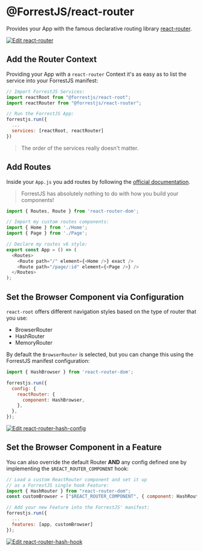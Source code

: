 # @ForrestJS/react-router

Provides your App with the famous declarative routing library [react-router](https://reactrouter.com/).

[![Edit react-router](https://codesandbox.io/static/img/play-codesandbox.svg)](https://codesandbox.io/s/react-router-64sw4?fontsize=14&hidenavigation=1&theme=dark)

## Add the Router Context

Providing your App with a `react-router` Context it's as easy as to list the service into your ForrestJS manifest:

```js
// Import ForrestJS Services:
import reactRoot from "@forrestjs/react-root";
import reactRouter from "@forrestjs/react-router";

// Run the ForrestJS App:
forrestjs.run({
  ...
  services: [reactRoot, reactRouter]
})
```

> The order of the services really doesn't matter.

## Add Routes

Inside your `App.js` you add routes by following the [official documentation](https://reactrouter.com/docs/en/v6/examples/basic).

> ForrestJS has absolutely nothing to do with how you build your components!

```js
import { Routes, Route } from 'react-router-dom';

// Import my custom routes components:
import { Home } from './Home';
import { Page } from './Page';

// Declare my routes v6 style:
export const App = () => (
  <Routes>
    <Route path="/" element={<Home />} exact />
    <Route path="/page/:id" element={<Page />} />
  </Routes>
);
```

## Set the Browser Component via Configuration

`react-root` offers different navigation styles based on the type of router that you use:

- BrowserRouter
- HashRouter
- MemoryRouter

By default the `BrowserRouter` is selected, but you can change this using the ForrestJS manifest configuration:

```js
import { HashBrowser } from 'react-router-dom';

forrestjs.run({
  config: {
    reactRouter: {
      component: HashBrowser,
    },
  },
});
```

[![Edit react-router-hash-config](https://codesandbox.io/static/img/play-codesandbox.svg)](https://codesandbox.io/s/react-router-hash-config-qmn3i?fontsize=14&hidenavigation=1&theme=dark)

## Set the Browser Component in a Feature

You can also override the default Router **AND** any config defined one by implementing the `$REACT_ROUTER_COMPONENT` hook:

```js
// Load a custom ReactRouter component and set it up
// as a ForrestJS single hook Feature:
import { HashRouter } from "react-router-dom";
const customBrowser = ["$REACT_ROUTER_COMPONENT", { component: HashRouter }];

// Add your new Feature into the ForrestJS' manifest:
forrestjs.run({
  ...
  features: [app, customBrowser]
});
```

[![Edit react-router-hash-hook](https://codesandbox.io/static/img/play-codesandbox.svg)](https://codesandbox.io/s/react-router-hash-hook-2hosh?fontsize=14&hidenavigation=1&theme=dark)
